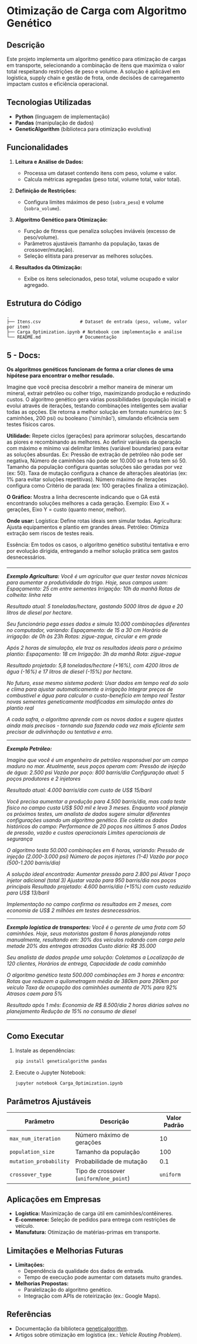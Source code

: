 # **Otimização de Carga com Algoritmo Genético**  

## **Descrição**  
Este projeto implementa um algoritmo genético para otimização de cargas em transporte, selecionando a combinação de itens que maximiza o valor total respeitando restrições de peso e volume. A solução é aplicável em logística, supply chain e gestão de frota, onde decisões de carregamento impactam custos e eficiência operacional.  

## **Tecnologias Utilizadas**  
- **Python** (linguagem de implementação)  
- **Pandas** (manipulação de dados)  
- **GeneticAlgorithm** (biblioteca para otimização evolutiva)  

## **Funcionalidades**  
1. **Leitura e Análise de Dados:**  
   - Processa um dataset contendo itens com peso, volume e valor.  
   - Calcula métricas agregadas (peso total, volume total, valor total).  

2. **Definição de Restrições:**  
   - Configura limites máximos de peso (`sobra_peso`) e volume (`sobra_volume`).  

3. **Algoritmo Genético para Otimização:**  
   - Função de fitness que penaliza soluções inviáveis (excesso de peso/volume).  
   - Parâmetros ajustáveis (tamanho da população, taxas de crossover/mutação).  
   - Seleção elitista para preservar as melhores soluções.  

4. **Resultados da Otimização:**  
   - Exibe os itens selecionados, peso total, volume ocupado e valor agregado.  

## **Estrutura do Código**  
```plaintext
.
├── Itens.csv               # Dataset de entrada (peso, volume, valor por item)
├── Carga_Optimization.ipynb # Notebook com implementação e análise
└── README.md               # Documentação
```  
## **5 - Docs:** ## 

**Os algoritmos genéticos funcionam de forma a criar clones de uma hipótese para encontrar o melhor resulado.**

Imagine que você precisa descobrir a melhor maneira de minerar um mineral, extrair petróleo ou colher trigo, maximizando produção e reduzindo custos.
O algoritmo genético gera várias possibilidades (população inicial) e evolui através de iterações, testando combinações inteligentes sem avaliar todas as opções. Ele retorna a melhor solução em formato numérico (ex: 5 caminhões, 200 psi) ou booleano ('sim/não'), simulando eficiência sem testes físicos caros.

**Utilidade:**
Repete ciclos (gerações) para aprimorar soluções, descartando as piores e recombinando as melhores.
Ao definir variáveis da operação com máximo e mínimo vai delimitar limites (variável boundaries) para evitar as soluções absurdas. Ex: Pressão de extração de petróleo não pode ser negativa, Número de caminhões não pode ser 10.000 se a frota tem só 50.
Tamanho da população configura quantas soluções são geradas por vez (ex: 50).
Taxa de mutação configura a chance de alterações aleatórias (ex: 1% para evitar soluções repetitivas).
Número máximo de iterações configura como Critério de parada (ex: 100 gerações finaliza a otimização).

**O Gráfico:**
Mostra a linha decrescente indicando que o GA está encontrando soluções melhores a cada geração. Exemplo: Eixo X = gerações, Eixo Y = custo (quanto menor, melhor).

**Onde usar:**
Logística: Define rotas ideais sem simular todas.
Agricultura: Ajusta equipamentos e plantio em grandes áreas.
Petróleo: Otimiza extração sem riscos de testes reais.

Essência: Em todos os casos, o algoritmo genético substitui tentativa e erro por evolução dirigida, entregando a melhor solução prática sem gastos desnecessários.</h5>

<h6>

---

**Exemplo Agricultura:**
Você é um agricultor que quer testar novas técnicas para aumentar a produtividade do trigo. Hoje, seus campos usam:
Espaçamento: 25 cm entre sementes
Irrigação: 10h da manhã
Rotas de colheita: linha reta

Resultado atual: 5 toneladas/hectare, gastando 5000 litros de água e 20 litros de diesel por hectare.

Seu funcionário pega esses dados e simula 10.000 combinações diferentes no computador, variando:
Espaçamento: de 15 a 30 cm
Horário de irrigação: de 0h às 23h
Rotas: zigue-zague, circular e em grade

Após 2 horas de simulação, ele traz os resultados ideais para o próximo plantio:
Espaçamento: 18 cm
Irrigação: 3h da manhã
Rota: zigue-zague

Resultado projetado: 5,8 toneladas/hectare (+16%), com 4200 litros de água (-16%) e 17 litros de diesel (-15%) por hectare.

No futuro, esse mesmo sistema poderá:
Usar dados em tempo real do solo e clima para ajustar automaticamente a irrigação
Integrar preços de combustível e água para calcular o custo-benefício em tempo real
Testar novas sementes geneticamente modificadas em simulação antes do plantio real

A cada safra, o algoritmo aprende com os novos dados e sugere ajustes ainda mais precisos - tornando sua fazenda cada vez mais eficiente sem precisar de adivinhação ou tentativa e erro. 

---

**Exemplo Petróleo:**

Imagine que você é um engenheiro de petróleo responsável por um campo maduro no mar. Atualmente, seus poços operam com:
Pressão de injeção de água: 2.500 psi
Vazão por poço: 800 barris/dia
Configuração atual: 5 poços produtores e 2 injetores

Resultado atual: 4.000 barris/dia com custo de US$ 15/baril

Você precisa aumentar a produção para 4.500 barris/dia, mas cada teste físico no campo custa US$ 500 mil e leva 3 meses. Enquanto você planeja os próximos testes, um analista de dados sugere simular diferentes configurações usando um algoritmo genético.
Ele coleta os dados históricos do campo:
Performance de 20 poços nos últimos 5 anos
Dados de pressão, vazão e custos operacionais
Limites operacionais de segurança

O algoritmo testa 50.000 combinações em 6 horas, variando:
Pressão de injeção (2.000-3.000 psi)
Número de poços injetores (1-4)
Vazão por poço (500-1.200 barris/dia)

A solução ideal encontrada:
Aumentar pressão para 2.800 psi
Ativar 1 poço injetor adicional (total 3)
Ajustar vazão para 950 barris/dia nos poços principais
Resultado projetado: 4.600 barris/dia (+15%) com custo reduzido para US$ 13/baril

Implementação no campo confirma os resultados em 2 meses, com economia de US$ 2 milhões em testes desnecessários.

---

**Exemplo logística de transportes:**
Você é o gerente de uma frota com 50 caminhões. Hoje, seus motoristas gastam 6 horas planejando rotas manualmente, resultando em:
30% dos veículos rodando com carga pela metade
20% das entregas atrasadas
Custo diário: R$ 35.000

Seu analista de dados propõe uma solução:
Coletamos a Localização de 120 clientes, Horários de entrega, Capacidade de cada caminhão

O algoritmo genético testa 500.000 combinações em 3 horas e encontra:
Rotas que reduzem a quilometragem média de 380km para 290km por veículo
Taxa de ocupação dos caminhões aumenta de 70% para 92%
Atrasos caem para 5%

Resultado após 1 mês:
Economia de R$ 8.500/dia
2 horas diárias salvas no planejamento
Redução de 15% no consumo de diesel

---

## **Como Executar**  
1. Instale as dependências:  
   ```bash
   pip install geneticalgorithm pandas
   ```  
2. Execute o Jupyter Notebook:  
   ```bash
   jupyter notebook Carga_Optimization.ipynb
   ```  

## **Parâmetros Ajustáveis**  
| Parâmetro                | Descrição                                  | Valor Padrão  |
|--------------------------|-------------------------------------------|--------------|
| `max_num_iteration`      | Número máximo de gerações                 | 10           |
| `population_size`       | Tamanho da população                      | 100          |
| `mutation_probability`  | Probabilidade de mutação                  | 0.1          |
| `crossover_type`        | Tipo de crossover (`uniform`/`one_point`) | `uniform`    |

## **Aplicações em Empresas**  
- **Logística:** Maximização de carga útil em caminhões/contêineres.  
- **E-commerce:** Seleção de pedidos para entrega com restrições de veículo.  
- **Manufatura:** Otimização de matérias-primas em transporte.  

## **Limitações e Melhorias Futuras**  
- **Limitações:**  
  - Dependência da qualidade dos dados de entrada.  
  - Tempo de execução pode aumentar com datasets muito grandes.  
- **Melhorias Propostas:**  
  - Paralelização do algoritmo genético.  
  - Integração com APIs de roteirização (ex.: Google Maps).  

## **Referências**  
- Documentação da biblioteca [geneticalgorithm](https://pypi.org/project/geneticalgorithm/).  
- Artigos sobre otimização em logística (ex.: *Vehicle Routing Problem*).  



